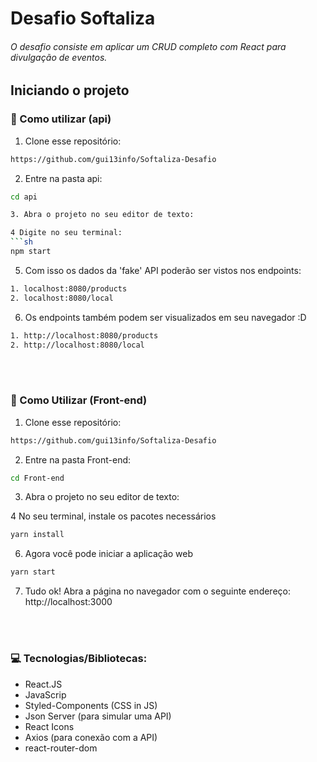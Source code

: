 # Desafio Softaliza

###### O desafio consiste em aplicar um CRUD completo com React para divulgação de eventos.

## Iniciando o projeto

### :wrench: Como utilizar (api)

1. Clone esse repositório:
```sh 
https://github.com/gui13info/Softaliza-Desafio
```

2. Entre na pasta api:
```sh
cd api

3. Abra o projeto no seu editor de texto:

4 Digite no seu terminal:
```sh 
npm start
``` 

5. Com isso os dados da 'fake' API poderão ser vistos nos endpoints:
```sh 
1. localhost:8080/products
2. localhost:8080/local
```

6. Os endpoints também podem ser visualizados em seu navegador :D
```sh
1. http://localhost:8080/products
2. http://localhost:8080/local
```

<br>
<br>

### :wrench: Como Utilizar (Front-end)

1. Clone esse repositório:
```sh 
https://github.com/gui13info/Softaliza-Desafio
```

2. Entre na pasta Front-end:
```sh
cd Front-end
```
3. Abra o projeto no seu editor de texto:

4 No seu terminal, instale os pacotes necessários
```sh 
yarn install
``` 
6. Agora você pode iniciar a aplicação web
```sh 
yarn start
```
7. Tudo ok! Abra a página no navegador com o seguinte endereço: http://localhost:3000

<br>
<br>

### :computer: Tecnologias/Bibliotecas:
- React.JS
- JavaScrip
- Styled-Components (CSS in JS)
- Json Server (para simular uma API)
- React Icons
- Axios (para conexão com a API)
- react-router-dom

